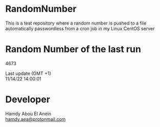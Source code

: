 # RandomNumber    
This is a test repository where a random number is pushed to a file automatically passwordless from a cron job in my Linux CentOS server    
# Random Number of the last run   
4673
      
Last update (GMT +1)    
11/14/22 14:00:01
# Developer    
Hamdy Abou El Anein   
hamdy.aea@protonmail.com

